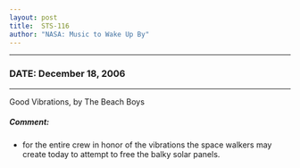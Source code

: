 ```yaml
---
layout: post
title:  STS-116
author: "NASA: Music to Wake Up By"
---
```


----
### DATE: December 18, 2006
----
Good Vibrations, by The Beach Boys

##### Comment:
* for the entire crew in honor of the vibrations the space walkers may create today to attempt to free the balky solar panels.
